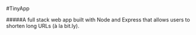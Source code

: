 #TinyApp

#####A full stack web app built with Node and Express that allows users to shorten long URLs (à la bit.ly).